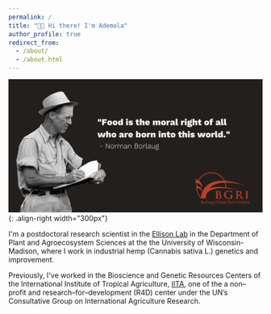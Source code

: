 ```yaml
---
permalink: /
title: "👋🏿 Hi there! I'm Ademola"
author_profile: true
redirect_from: 
  - /about/
  - /about.html
---
```






![Illustration](/images/Borlaug-quote.png){: .align-right width="300px"}

I'm a postdoctoral research scientist in the 
[Ellison Lab](https://alternativecrops.horticulture.wisc.edu/staff/aina-ademola/) 
in the Department of Plant and Agroecosystem Sciences at the the University of Wisconsin-Madison, 
where I work in industrial hemp (Cannabis sativa L.) genetics and improvement.  


Previously, I've worked in the Bioscience and Genetic Resources Centers of the 
International Institute of Tropical Agriculture, [IITA](https://www.iita.org/research/genetic-resources/),
one of the a non–profit and research–for–development (R4D) center under the UN’s 
Consultative Group on International Agriculture Research. 






